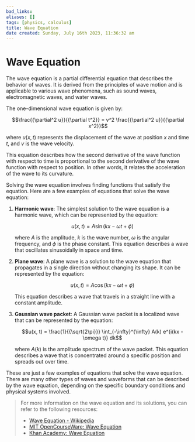 ```yaml
---
bad_links: 
aliases: []
tags: [physics, calculus]
title: Wave Equation
date created: Sunday, July 16th 2023, 11:36:32 am
---
```

# Wave Equation

The wave equation is a partial differential equation that describes the behavior of waves. It is derived from the principles of wave motion and is applicable to various wave phenomena, such as sound waves, electromagnetic waves, and water waves.

The one-dimensional wave equation is given by:

$$\frac{{\partial^2 u}}{{\partial t^2}} = v^2 \frac{{\partial^2 u}}{{\partial x^2}}$$

where $u(x, t)$ represents the displacement of the wave at position $x$ and time $t$, and $v$ is the wave velocity.

This equation describes how the second derivative of the wave function with respect to time is proportional to the second derivative of the wave function with respect to position. In other words, it relates the acceleration of the wave to its curvature.

Solving the wave equation involves finding functions that satisfy the equation. Here are a few examples of equations that solve the wave equation:

1. **Harmonic wave**: The simplest solution to the wave equation is a harmonic wave, which can be represented by the equation:

   $$u(x, t) = A \sin(kx - \omega t + \phi)$$

   where $A$ is the amplitude, $k$ is the wave number, $\omega$ is the angular frequency, and $\phi$ is the phase constant. This equation describes a wave that oscillates sinusoidally in space and time.

2. **Plane wave**: A plane wave is a solution to the wave equation that propagates in a single direction without changing its shape. It can be represented by the equation:

   $$u(x, t) = A \cos(kx - \omega t + \phi)$$

   This equation describes a wave that travels in a straight line with a constant amplitude.

3. **Gaussian wave packet**: A Gaussian wave packet is a localized wave that can be represented by the equation:

   $$u(x, t) = \frac{1}{{\sqrt{2\pi}}} \int_{-\infty}^{\infty} A(k) e^{i(kx - \omega t)} dk$$

   where $A(k)$ is the amplitude spectrum of the wave packet. This equation describes a wave that is concentrated around a specific position and spreads out over time.

These are just a few examples of equations that solve the wave equation. There are many other types of waves and waveforms that can be described by the wave equation, depending on the specific boundary conditions and physical systems involved.

> For more information on the wave equation and its solutions, you can refer to the following resources:
> 
> - [Wave Equation - Wikipedia](https://en.wikipedia.org/wiki/Wave_equation)
> - [MIT OpenCourseWare: Wave Equation](https://ocw.mit.edu/courses/mathematics/18-303-linear-partial-differential-equations-fall-2006/lecture-notes/lecture_1.pdf)
> - [Khan Academy: Wave Equation](https://www.khanacademy.org/science/physics/mechanical-waves-and-sound/wave-equation/a/what-is-a-wave-equation)